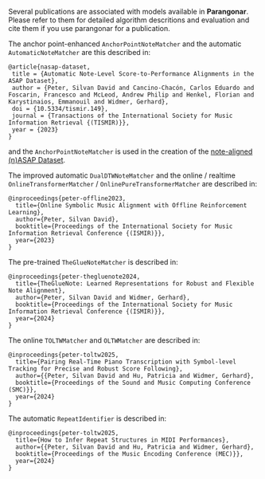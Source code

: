 Several publications are associated with models available in **Parangonar**.
Please refer to them for detailed algorithm descritions and evaluation and cite them if you use parangonar for a publication.

The anchor point-enhanced `AnchorPointNoteMatcher` and the automatic `AutomaticNoteMatcher` are this described in:

```
@article{nasap-dataset,
 title = {Automatic Note-Level Score-to-Performance Alignments in the ASAP Dataset},
 author = {Peter, Silvan David and Cancino-Chacón, Carlos Eduardo and Foscarin, Francesco and McLeod, Andrew Philip and Henkel, Florian and Karystinaios, Emmanouil and Widmer, Gerhard},
 doi = {10.5334/tismir.149},
 journal = {Transactions of the International Society for Music Information Retrieval {(TISMIR)}},
 year = {2023}
}
```

and the `AnchorPointNoteMatcher` is used in the creation of the [note-aligned (n)ASAP Dataset](https://github.com/CPJKU/asap-dataset).

The improved automatic `DualDTWNoteMatcher` and the online / realtime `OnlineTransformerMatcher` / `OnlinePureTransformerMatcher` are described in:

```
@inproceedings{peter-offline2023,
  title={Online Symbolic Music Alignment with Offline Reinforcement Learning},
  author={Peter, Silvan David},
  booktitle={Proceedings of the International Society for Music Information Retrieval Conference {(ISMIR)}},
  year={2023}
}
```

The pre-trained `TheGlueNoteMatcher` is described in:

```
@inproceedings{peter-thegluenote2024,
  title={TheGlueNote: Learned Representations for Robust and Flexible Note Alignment},
  author={Peter, Silvan David and Widmer, Gerhard},
  booktitle={Proceedings of the International Society for Music Information Retrieval Conference {(ISMIR)}},
  year={2024}
}
```

The online `TOLTWMatcher` and `OLTWMatcher` are described in:

```
@inproceedings{peter-toltw2025,
  title={Pairing Real-Time Piano Transcription with Symbol-level Tracking for Precise and Robust Score Following},
  author={{Peter, Silvan David and Hu, Patricia and Widmer, Gerhard},
  booktitle={Proceedings of the Sound and Music Computing Conference (SMC)}},
  year={2024}
}
```

The automatic `RepeatIdentifier` is described in:

```
@inproceedings{peter-toltw2025,
  title={How to Infer Repeat Structures in MIDI Performances},
  author={{Peter, Silvan David and Hu, Patricia and Widmer, Gerhard},
  booktitle={Proceedings of the Music Encoding Conference (MEC)}},
  year={2024}
}
```
